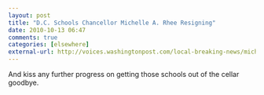 ```yaml
---
layout: post  
title: "D.C. Schools Chancellor Michelle A. Rhee Resigning"  
date: 2010-10-13 06:47  
comments: true  
categories: [elsewhere]
external-url: http://voices.washingtonpost.com/local-breaking-news/michelle-rhee-to-announce-resi.html  
---
```


And kiss any further progress on getting those schools out of the cellar goodbye.
